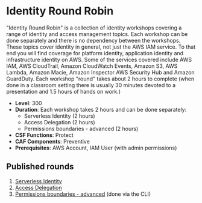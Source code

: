 # Identity Round Robin

"Identity Round Robin" is a collection of identity workshops covering a range of identity and access management topics. Each workshop can be done separately and there is no dependency between the workshops. These topics cover identity in general, not just the AWS IAM service. To that end you will find coverage for platform identity, application identity and infrastructure identity on AWS. Some of the services covered include AWS IAM, AWS CloudTrail, Amazon CloudWatch Events, Amazon S3, AWS Lambda, Amazon Macie, Amazon Inspector AWS Security Hub and Amazon GuardDuty. Each workshop "round" takes about 2 hours to complete (when done in a classroom setting there is usually 30 minutes devoted to a presentation and 1.5 hours of hands on work.)

* **Level**: 300
* **Duration**: Each workshop takes 2 hours and can be done separately:
	* Serverless Identity (2 hours)
	* Access Delegation (2 hours)
	* Permissions boundaries - advanced (2 hours)
* **CSF Functions**: Protect
* **CAF Components**: Preventive
* **Prerequisites**: AWS Account, IAM User (with admin permissions)

## Published rounds
1. [Serverless Identity](./serverless/index.md)
2. [Access Delegation](./delegation/index.md)
3. [Permissions boundaries - advanced](./permission-boundaries-advanced/index.md) (done via the CLI)
